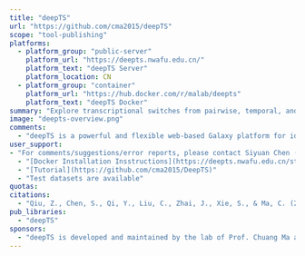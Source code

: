```yaml
---
title: "deepTS"
url: "https://github.com/cma2015/deepTS"
scope: "tool-publishing"
platforms:
  - platform_group: "public-server"
    platform_url: "https://deepts.nwafu.edu.cn/"
    platform_text: "deepTS Server"
    platform_location: CN
  - platform_group: "container"
    platform_url: "https://hub.docker.com/r/malab/deepts"
    platform_text: "deepTS Docker"
summary: "Explore transcriptional switches from pairwise, temporal, and population RNA-Seq using deepTS."
image: "deepts-overview.png"
comments:
  - "deepTS is a powerful and flexible web-based Galaxy platform for identifying, visualizing and analyzing transcriptional switch (TS) events from pairwise, temporal and population transcriptome data. deepTS consists of three main functional modules, covering the processes of read cleaning and mapping, transcriptome map construction, expression abundance estimation, multiple-condition TS analysis pipelines, multiple-level TS characterization, and multiple-form visualization to allow users to perform TS analysis using either raw RNA-Seq data or expression abundance matrix directly."
user_support:
- "For comments/suggestions/error reports, please contact Siyuan Chen (chenzhuod@gmail.com) or or Zhixu Qiu (zhixuqiu2015@gmail.com)."
  - "[Docker Installation Insstructions](https://deepts.nwafu.edu.cn/static/welcome.html#install)"
  - "[Tutorial](https://github.com/cma2015/DeepTS)"
  - "Test datasets are available"
quotas:
citations:
  - "Qiu, Z., Chen, S., Qi, Y., Liu, C., Zhai, J., Xie, S., & Ma, C. (2020). [Exploring transcriptional switches from pairwise, temporal and population RNA-Seq data using deepTS](https://doi.org/10.1093/bib/bbaa137). *Briefings in Bioinformatics*. doi: 10.1093/bib/bbaa137"
pub_libraries:
  - "deepTS"
sponsors:
  - "deepTS is developed and maintained by the lab of Prof. Chuang Ma at the Center of Bioinformatics, College of Life Sciences, [Northwest A&F University](http://en.nwsuaf.edu.cn/index.htm)."
---
```

